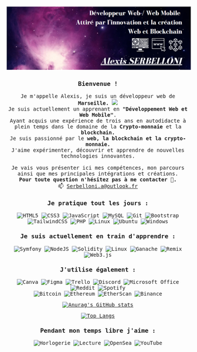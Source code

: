 <div align="center">

<img src="/Srblx.png" style="border:solid 2px white;">

<samp> 

<h3>Bienvenue !</h3> 


Je m'appelle Alexis, je suis un développeur web de  <b>Marseille. <img src="https://cdn-icons-png.flaticon.com/512/197/197560.png" width="13"/></b>
<br> Je suis actuellement un apprenant en <b>"Développement Web et Web Mobile"</b>.
<br> Ayant acquis une expérience de trois ans en autodidacte à plein temps 
dans le domaine de la <b>Crypto-monnaie</b> et la <b>blockchain.</b> <br> 
Je suis passionné par le <b> web, la blockchain et la crypto-monnaie.</b> 
 <br>  J'aime expérimenter, découvrir et apprendre de nouvelles technologies innovantes.  
<br> Je vais vous présenter ici mes compétences, mon parcours ainsi que mes principales intégrations et créations.<br> 
 <b>Pour toute question n'hésitez pas à me contacter 💬.</b><br>
 📫 Serbelloni.a@outlook.fr


<h3>Je pratique tout les jours :</h3>

![HTML5](https://img.shields.io/badge/html5-%23E34F26.svg?style=for-the-badge&logo=html5&logoColor=white)
![CSS3](https://img.shields.io/badge/css3-%231572B6.svg?style=for-the-badge&logo=css3&logoColor=white)
![JavaScript](https://img.shields.io/badge/javascript-%23323330.svg?style=for-the-badge&logo=javascript&logoColor=%23F7DF1E)
![MySQL](https://img.shields.io/badge/mysql-%2300f.svg?style=for-the-badge&logo=mysql&logoColor=white)
![Git](https://img.shields.io/badge/git-%23F05033.svg?style=for-the-badge&logo=git&logoColor=white)
![Bootstrap](https://img.shields.io/badge/bootstrap-%23563D7C.svg?style=for-the-badge&logo=bootstrap&logoColor=white)
![TailwindCSS](https://img.shields.io/badge/tailwindcss-%2338B2AC.svg?style=for-the-badge&logo=tailwind-css&logoColor=white)
![PHP](https://img.shields.io/badge/PHP-777BB4?style=for-the-badge&logo=php&logoColor=white)
![Linux](https://img.shields.io/badge/Linux-FCC624?style=for-the-badge&logo=linux&logoColor=black)
![Ubuntu](https://img.shields.io/badge/Ubuntu-E95420?style=for-the-badge&logo=ubuntu&logoColor=white)
![Windows](https://img.shields.io/badge/Windows-0078D6?style=for-the-badge&logo=windows&logoColor=white)




<h3> Je suis actuellement en train d'apprendre :</h3>

![Symfony](https://img.shields.io/badge/symfony-hotpink.svg?style=for-the-badge&logo=symfony&logoColor=white)
![NodeJS](https://img.shields.io/badge/node.js-6DA55F?style=for-the-badge&logo=node.js&logoColor=white)
![Solidity](https://img.shields.io/badge/solidity-3936ff?style=for-the-badge&logo=solidity&logoColor=white)
![Linux](https://img.shields.io/badge/linux-35ad3b?style=for-the-badge&logo=linux&logoColor=white)
![Ganache](https://img.shields.io/badge/ganache-513c0e?style=for-the-badge&logo=ganache&logoColor=white)
![Remix](https://img.shields.io/badge/remix-%23000.svg?style=for-the-badge&logo=remix&logoColor=white)
![Web3.js](https://img.shields.io/badge/web3.js-F16822?style=for-the-badge&logo=web3.js&logoColor=white)


 <h3>J'utilise également :</h3>

![Canva](https://img.shields.io/badge/canva-36b9ff?style=for-the-badge&logo=canva&logoColor=white)
![Figma](https://img.shields.io/badge/figma-9e0b0b?style=for-the-badge&logo=figma&logoColor=white)
![Trello](https://img.shields.io/badge/Trello-%23026AA7.svg?style=for-the-badge&logo=Trello&logoColor=white)
![Discord](https://img.shields.io/badge/Discord-%235865F2.svg?style=for-the-badge&logo=discord&logoColor=white)
![Microsoft Office](https://img.shields.io/badge/Microsoft_Office-D83B01?style=for-the-badge&logo=microsoft-office&logoColor=white)
![Reddit](https://img.shields.io/badge/Reddit-%23FF4500.svg?style=for-the-badge&logo=Reddit&logoColor=white)
![Spotify](https://img.shields.io/badge/Spotify-1ED760?style=for-the-badge&logo=spotify&logoColor=white)
<br>
![Bitcoin](https://img.shields.io/badge/Bitcoin-F7931A?logo=bitcoin&logoColor=fff&style=for-the-badge)
![Ethereum](https://img.shields.io/badge/Ethereum-3C3C3D?style=for-the-badge&logo=Ethereum&logoColor=white)
![EtherScan](https://img.shields.io/badge/etherscan-2F3134?style=for-the-badge&logo=Ethereum&logoColor=white)
![Binance](https://img.shields.io/badge/Binance-FCD535?style=for-the-badge&logo=binance&logoColor=white)



[![Anurag's GitHub stats](https://github-readme-stats.vercel.app/api?username=srblx&show_icons=true&theme=tokyonight&rank_icon=github&count_private=true&ring_color=FFFFFF&bg_color=373737&title_color=4e44ff&icon_color=18b528&text_color=4e44ff)](https://github.com/anuraghazra/github-readme-stats)

[![Top Langs](https://github-readme-stats.vercel.app/api/top-langs/?username=srblx&layout=compact)](https://github.com/anuraghazra/github-readme-stats)

<h3>Pendant mon temps libre j'aime :</h3>

![Horlogerie](https://img.shields.io/badge/Horlogerie-FFFFFF?style=for-the-badge&logo=watch&logoColor=black)
![Lecture](https://img.shields.io/badge/lecture-717171?style=for-the-badge&logo=book&logoColor=white)
![OpenSea](https://img.shields.io/badge/OpenSea-%232081E2.svg?style=for-the-badge&logo=opensea&logoColor=white)
![YouTube](https://img.shields.io/badge/Blockchain-blue?style=for-the-badge&logo=Solidity&logoColor=white)


</samp>

</div>

